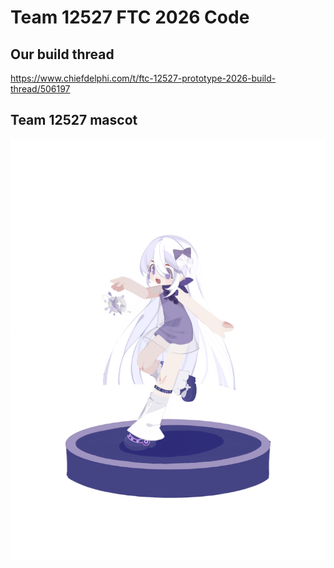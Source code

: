 # Team 12527 FTC 2026 Code
## Our build thread
https://www.chiefdelphi.com/t/ftc-12527-prototype-2026-build-thread/506197
## Team 12527 mascot
![](mascot.png)

